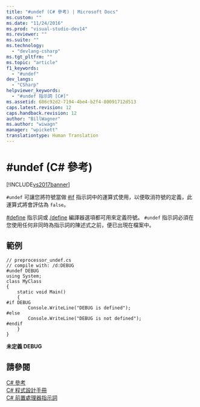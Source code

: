 ```yaml
---
title: "#undef (C# 參考) | Microsoft Docs"
ms.custom: ""
ms.date: "11/24/2016"
ms.prod: "visual-studio-dev14"
ms.reviewer: ""
ms.suite: ""
ms.technology: 
  - "devlang-csharp"
ms.tgt_pltfrm: ""
ms.topic: "article"
f1_keywords: 
  - "#undef"
dev_langs: 
  - "CSharp"
helpviewer_keywords: 
  - "#undef 指示詞 [C#]"
ms.assetid: 686c92d2-7194-4be4-b2f4-80091712d513
caps.latest.revision: 12
caps.handback.revision: 12
author: "BillWagner"
ms.author: "wiwagn"
manager: "wpickett"
translationtype: Human Translation
---
```

# #undef (C# 參考)
[!INCLUDE[vs2017banner](../../../csharp/includes/vs2017banner.md)]

`#undef` 可讓您將符號當做 [\#if](../../../csharp/language-reference/preprocessor-directives/preprocessor-if.md) 指示詞中的運算式使用，以便取消符號的定義，此運算式將會評估為 `false`。  
  
 [\#define](../../../csharp/language-reference/preprocessor-directives/preprocessor-define.md) 指示詞或 [\/define](../../../csharp/language-reference/compiler-options/define-compiler-option.md) 編譯器選項都可用來定義符號。  `#undef` 指示詞必須在您使用任何非同時為指示詞的陳述式之前，便已出現在檔案中。  
  
## 範例  
  
```  
// preprocessor_undef.cs  
// compile with: /d:DEBUG  
#undef DEBUG  
using System;  
class MyClass   
{  
    static void Main()   
    {  
#if DEBUG  
        Console.WriteLine("DEBUG is defined");  
#else  
        Console.WriteLine("DEBUG is not defined");  
#endif  
    }  
}  
```  
  
  **未定義 DEBUG**   
## 請參閱  
 [C\# 參考](../../../csharp/language-reference/index.md)   
 [C\# 程式設計手冊](../../../csharp/programming-guide/index.md)   
 [C\# 前置處理器指示詞](../../../csharp/language-reference/preprocessor-directives/index.md)
